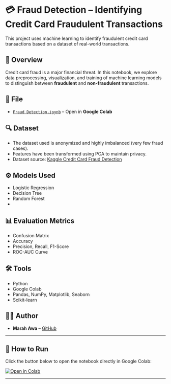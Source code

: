 # 💳 Fraud Detection – Identifying Credit Card Fraudulent Transactions

This project uses machine learning to identify fraudulent credit card transactions based on a dataset of real-world transactions.

## 📌 Overview

Credit card fraud is a major financial threat. In this notebook, we explore data preprocessing, visualization, and training of machine learning models to distinguish between **fraudulent** and **non-fraudulent** transactions.

## 📁 File

- [`Fraud Detection.ipynb`](https://colab.research.google.com/github/marah-awa/Fraud-Detection-Identifying-Credit-Card-Fraudulent-Transactions/blob/main/Fraud%20Detection.ipynb) – Open in **Google Colab**

## 🔍 Dataset

- The dataset used is anonymized and highly imbalanced (very few fraud cases).
- Features have been transformed using PCA to maintain privacy.
- Dataset source: [Kaggle Credit Card Fraud Detection](https://www.kaggle.com/mlg-ulb/creditcardfraud)

## ⚙️ Models Used

- Logistic Regression
- Decision Tree
- Random Forest
- 
## 📊 Evaluation Metrics

- Confusion Matrix
- Accuracy
- Precision, Recall, F1-Score
- ROC-AUC Curve

## 🛠 Tools

- Python
- Google Colab
- Pandas, NumPy, Matplotlib, Seaborn
- Scikit-learn

## 👩‍💻 Author

- **Marah Awa** – [GitHub](https://github.com/marah-awa)

---

## 🚀 How to Run

Click the button below to open the notebook directly in Google Colab:

[![Open in Colab](https://colab.research.google.com/assets/colab-badge.svg)](https://colab.research.google.com/github/marah-awa/Fraud-Detection-Identifying-Credit-Card-Fraudulent-Transactions/blob/main/Fraud%20Detection.ipynb)

---


